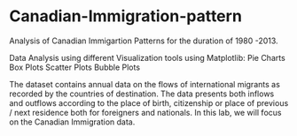 # Canadian-Immigration-pattern

Analysis of Canadian Immigartion Patterns for the duration of 1980 -2013.

Data Analysis using different Visualization tools using Matplotlib:
  Pie Charts
  Box Plots
  Scatter Plots
  Bubble Plots

The dataset contains annual data on the flows of international migrants as recorded by the countries of destination. The data presents both inflows and outflows according to the place of birth, citizenship or place of previous / next residence both for foreigners and nationals. In this lab, we will focus on the Canadian Immigration data.
